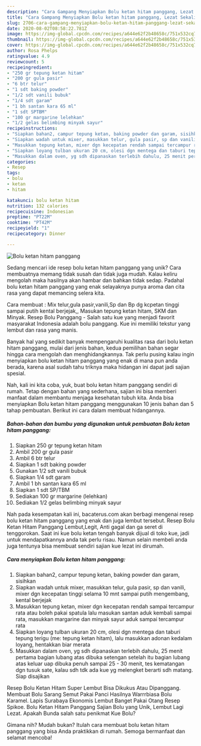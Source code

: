 ```yaml
---
description: "Cara Gampang Menyiapkan Bolu ketan hitam panggang, Lezat Sekali"
title: "Cara Gampang Menyiapkan Bolu ketan hitam panggang, Lezat Sekali"
slug: 2706-cara-gampang-menyiapkan-bolu-ketan-hitam-panggang-lezat-sekali
date: 2020-08-02T08:58:22.781Z
image: https://img-global.cpcdn.com/recipes/a644e62f2b48658c/751x532cq70/bolu-ketan-hitam-panggang-foto-resep-utama.jpg
thumbnail: https://img-global.cpcdn.com/recipes/a644e62f2b48658c/751x532cq70/bolu-ketan-hitam-panggang-foto-resep-utama.jpg
cover: https://img-global.cpcdn.com/recipes/a644e62f2b48658c/751x532cq70/bolu-ketan-hitam-panggang-foto-resep-utama.jpg
author: Rosa Phelps
ratingvalue: 4.9
reviewcount: 5
recipeingredient:
- "250 gr tepung ketan hitam"
- "200 gr gula pasir"
- "6 btr telur"
- "1 sdt baking powder"
- "1/2 sdt vanili bubuk"
- "1/4 sdt garam"
- "1 bh santan kara 65 ml"
- "1 sdt SPTBM"
- "100 gr margarine lelehkan"
- "1/2 gelas belimbing minyak sayur"
recipeinstructions:
- "Siapkan bahan2, campur tepung ketan, baking powder dan garam, sisihkan"
- "Siapkan wadah untuk mixer, masukkan telur, gula pasir, sp dan vanili, mixer dgn kecepatan tinggi selama 10 mnt sampai putih mengembang, kental berjejak"
- "Masukkan tepung ketan, mixer dgn kecepatan rendah sampai tercampur rata atau boleh pakai spatula lalu masukan santan aduk kembali sampai rata, masukkan margarine dan minyak sayur aduk sampai tercampur rata"
- "Siapkan loyang tulban ukuran 20 cm, olesi dgn mentega dan taburi tepung terigu (me: tepung ketan hitam), lalu masukkan adonan kedalam loyang, hentakkan biar merata"
- "Masukkan dalam oven, yg sdh dipanaskan terlebih dahulu, 25 menit pertama bagian lubang atas dibuka setengan setelah itu bagian lubang atas keluar uap dibuka penuh sampai 25 - 30 menit, tes kematangan dgn tusuk sate, kalau sdh tdk ada kue yg melengket berarti sdh matang. Siap disajikan"
categories:
- Resep
tags:
- bolu
- ketan
- hitam

katakunci: bolu ketan hitam 
nutrition: 132 calories
recipecuisine: Indonesian
preptime: "PT22M"
cooktime: "PT42M"
recipeyield: "1"
recipecategory: Dinner

---
```



![Bolu ketan hitam panggang](https://img-global.cpcdn.com/recipes/a644e62f2b48658c/751x532cq70/bolu-ketan-hitam-panggang-foto-resep-utama.jpg)

Sedang mencari ide resep bolu ketan hitam panggang yang unik? Cara membuatnya memang tidak susah dan tidak juga mudah. Kalau keliru mengolah maka hasilnya akan hambar dan bahkan tidak sedap. Padahal bolu ketan hitam panggang yang enak selayaknya punya aroma dan cita rasa yang dapat memancing selera kita.

Cara membuat : Mix telur,gula pasir,vanili,Sp dan Bp dg kcpetan tinggi sampai putih kental berjejak,, Masukan tepung ketan hitam, SKM dan Minyak. Resep Bolu Panggang - Salah satu kue yang menjadi favorit masyarakat Indonesia adalah bolu panggang. Kue ini memiliki tekstur yang lembut dan rasa yang manis.

Banyak hal yang sedikit banyak mempengaruhi kualitas rasa dari bolu ketan hitam panggang, mulai dari jenis bahan, kedua pemilihan bahan segar hingga cara mengolah dan menghidangkannya. Tak perlu pusing kalau ingin menyiapkan bolu ketan hitam panggang yang enak di mana pun anda berada, karena asal sudah tahu triknya maka hidangan ini dapat jadi sajian spesial.


Nah, kali ini kita coba, yuk, buat bolu ketan hitam panggang sendiri di rumah. Tetap dengan bahan yang sederhana, sajian ini bisa memberi manfaat dalam membantu menjaga kesehatan tubuh kita. Anda bisa menyiapkan Bolu ketan hitam panggang menggunakan 10 jenis bahan dan 5 tahap pembuatan. Berikut ini cara dalam membuat hidangannya.

<!--inarticleads1-->

##### Bahan-bahan dan bumbu yang digunakan untuk pembuatan Bolu ketan hitam panggang:

1. Siapkan 250 gr tepung ketan hitam
1. Ambil 200 gr gula pasir
1. Ambil 6 btr telur
1. Siapkan 1 sdt baking powder
1. Gunakan 1/2 sdt vanili bubuk
1. Siapkan 1/4 sdt garam
1. Ambil 1 bh santan kara 65 ml
1. Siapkan 1 sdt SP/TBM
1. Sediakan 100 gr margarine (lelehkan)
1. Sediakan 1/2 gelas belimbing minyak sayur


Nah pada kesempatan kali ini, bacaterus.com akan berbagi mengenai resep bolu ketan hitam panggang yang enak dan juga lembut tersebut. Resep Bolu Ketan Hitam Panggang Lembut,Legit, Anti gagal dan ga seret di tenggorokan. Saat ini kue bolu ketan tengah banyak dijual di toko kue, jadi untuk mendapatkannya anda tak perlu risau. Namun selain membeli anda juga tentunya bisa membuat sendiri sajian kue lezat ini dirumah. 

<!--inarticleads2-->

##### Cara menyiapkan Bolu ketan hitam panggang:

1. Siapkan bahan2, campur tepung ketan, baking powder dan garam, sisihkan
1. Siapkan wadah untuk mixer, masukkan telur, gula pasir, sp dan vanili, mixer dgn kecepatan tinggi selama 10 mnt sampai putih mengembang, kental berjejak
1. Masukkan tepung ketan, mixer dgn kecepatan rendah sampai tercampur rata atau boleh pakai spatula lalu masukan santan aduk kembali sampai rata, masukkan margarine dan minyak sayur aduk sampai tercampur rata
1. Siapkan loyang tulban ukuran 20 cm, olesi dgn mentega dan taburi tepung terigu (me: tepung ketan hitam), lalu masukkan adonan kedalam loyang, hentakkan biar merata
1. Masukkan dalam oven, yg sdh dipanaskan terlebih dahulu, 25 menit pertama bagian lubang atas dibuka setengan setelah itu bagian lubang atas keluar uap dibuka penuh sampai 25 - 30 menit, tes kematangan dgn tusuk sate, kalau sdh tdk ada kue yg melengket berarti sdh matang. Siap disajikan


Resep Bolu Ketan Hitam Super Lembut Bisa Dikukus Atau Dipanggang. Membuat Bolu Sarang Semut Pakai Panci Hasilnya Warrrbiasa Bolu Karamel. Lapis Surabaya Ekonomis Lembut Banget Pakai Otang Resep Spikoe. Bolu Ketan Hitam Panggang Sajian Bolu yang Unik, Lembut Lagi Lezat. Apakah Bunda salah satu penikmat Kue Bolu? 

Gimana nih? Mudah bukan? Itulah cara membuat bolu ketan hitam panggang yang bisa Anda praktikkan di rumah. Semoga bermanfaat dan selamat mencoba!
